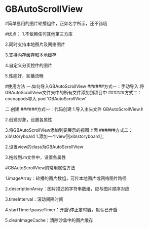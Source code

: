 # GBAutoScrollView 
#简单易用的图片轮播组件，正如名字所示，还不错哦

#优点：
1.不依赖任何其他第三方库

2.同时支持本地图片及网络图片

3.支持内存缓存和本地缓存

4.自定义分页控件的图片

5.性能好，轮播流畅

#使用方法
一.如何导入GBAutoScrollView
######方式一：手动导入
将GBAutoScrollView文件夹中的所有文件添加到项目中
######方式二：cocoapods导入
pod 'GBAutoScrollView'

二.创建
######方式一：代码创建
1.导入主头文件 GBAutoScrollView.h

2.创建对象，设置各属性

3.将GBAutoScrollView添加到要展示的视图上面
######方式二：xib\storyboard
1.添加一个view到xib\storyboard上

2.设置view的class为GBAutoScrollView

3.拖线到.m文件中，设置各属性



#GBAutoScrollView的常用属性方法

1.imageArray：轮播的图片数组，可传本地图片或网络图片路径

2.descriptionArray：图片描述的字符串数组，应与图片顺序对应

3.timeInterval：滚动间隔时间

4.startTimer\pauseTimer：开启\停止定时器，默认已开启

5.cleanImageCache：清除沙盒中的图片缓存


